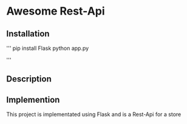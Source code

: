 # Awesome Rest-Api

## Installation

'''
pip install Flask
python app.py

'''

## Description


## Implemention

This project is implementated using Flask and is a Rest-Api for a store

